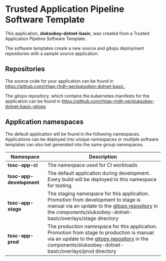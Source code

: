 # Trusted Application Pipeline Software Template

This application, **sluksobey-dotnet-basic**, was created from a Trusted Application Pipeline Software Template.

The software templates create a new source and gitops deployment repositories with a sample source application. 

## Repositories

The source code for your application can be found in [https://github.com/rhtap-rhdh-qe/sluksobey-dotnet-basic ](https://github.com/rhtap-rhdh-qe/sluksobey-dotnet-basic ).
 
The gitops repository, which contains the kubernetes manifests for the application can be found in 
[https://github.com/rhtap-rhdh-qe/sluksobey-dotnet-basic-gitops ](https://github.com/rhtap-rhdh-qe/sluksobey-dotnet-basic-gitops ) 

## Application namespaces 

The default application will be found in the following namespaces. Applications can be deployed into unique namespaces or multiple software templates can also bet generated into the same group namespaces.  

|  Namespace   |  Description   |  
| -------- | -------- |
| **tssc-app-ci** | The namespace used for CI workloads |
| **tssc-app-development** | The default application during development. Every build will be deployed to this namespace for testing. |
| **tssc-app-stage** | The staging namespace for this application. Promotion from development to stage is manual via an update to the [gitops repository](https://github.com/rhtap-rhdh-qe/sluksobey-dotnet-basic-gitops ) in the components/sluksobey-dotnet-basic/overlays/stage directory |
| **tssc-app-prod** | The production namespace for this application. Promotion from stage to production is manual via an update to the [gitops repository](https://github.com/rhtap-rhdh-qe/sluksobey-dotnet-basic-gitops ) in the components/sluksobey-dotnet-basic/overlays/prod directory |